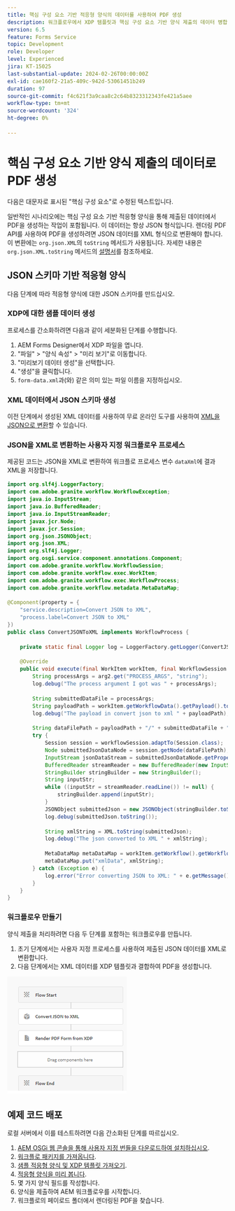 ```yaml
---
title: 핵심 구성 요소 기반 적응형 양식의 데이터를 사용하여 PDF 생성
description: 워크플로우에서 XDP 템플릿과 핵심 구성 요소 기반 양식 제출의 데이터 병합
version: 6.5
feature: Forms Service
topic: Development
role: Developer
level: Experienced
jira: KT-15025
last-substantial-update: 2024-02-26T00:00:00Z
exl-id: cae160f2-21a5-409c-942d-53061451b249
duration: 97
source-git-commit: f4c621f3a9caa8c2c64b8323312343fe421a5aee
workflow-type: tm+mt
source-wordcount: '324'
ht-degree: 0%

---
```


# 핵심 구성 요소 기반 양식 제출의 데이터로 PDF 생성

다음은 대문자로 표시된 &quot;핵심 구성 요소&quot;로 수정된 텍스트입니다.

일반적인 시나리오에는 핵심 구성 요소 기반 적응형 양식을 통해 제출된 데이터에서 PDF을 생성하는 작업이 포함됩니다. 이 데이터는 항상 JSON 형식입니다. 렌더링 PDF API를 사용하여 PDF을 생성하려면 JSON 데이터를 XML 형식으로 변환해야 합니다. 이 변환에는 `org.json.XML`의 `toString` 메서드가 사용됩니다. 자세한 내용은 `org.json.XML.toString` 메서드의 [설명서](https://www.javadoc.io/doc/org.json/json/20171018/org/json/XML.html#toString-java.lang.Object-)를 참조하세요.

## JSON 스키마 기반 적응형 양식

다음 단계에 따라 적응형 양식에 대한 JSON 스키마를 만드십시오.

### XDP에 대한 샘플 데이터 생성

프로세스를 간소화하려면 다음과 같이 세분화된 단계를 수행합니다.

1. AEM Forms Designer에서 XDP 파일을 엽니다.
1. &quot;파일&quot; > &quot;양식 속성&quot; > &quot;미리 보기&quot;로 이동합니다.
1. &quot;미리보기 데이터 생성&quot;을 선택합니다.
1. &quot;생성&quot;을 클릭합니다.
1. `form-data.xml`과(와) 같은 의미 있는 파일 이름을 지정하십시오.

### XML 데이터에서 JSON 스키마 생성

이전 단계에서 생성된 XML 데이터를 사용하여 무료 온라인 도구를 사용하여 [XML을 JSON으로 변환](https://jsonformatter.org/xml-to-jsonschema)할 수 있습니다.

### JSON을 XML로 변환하는 사용자 지정 워크플로우 프로세스

제공된 코드는 JSON을 XML로 변환하여 워크플로 프로세스 변수 `dataXml`에 결과 XML을 저장합니다.

```java
import org.slf4j.LoggerFactory;
import com.adobe.granite.workflow.WorkflowException;
import java.io.InputStream;
import java.io.BufferedReader;
import java.io.InputStreamReader;
import javax.jcr.Node;
import javax.jcr.Session;
import org.json.JSONObject;
import org.json.XML;
import org.slf4j.Logger;
import org.osgi.service.component.annotations.Component;
import com.adobe.granite.workflow.WorkflowSession;
import com.adobe.granite.workflow.exec.WorkItem;
import com.adobe.granite.workflow.exec.WorkflowProcess;
import com.adobe.granite.workflow.metadata.MetaDataMap;

@Component(property = {
    "service.description=Convert JSON to XML",
    "process.label=Convert JSON to XML"
})
public class ConvertJSONToXML implements WorkflowProcess {

    private static final Logger log = LoggerFactory.getLogger(ConvertJSONToXML.class);

    @Override
    public void execute(final WorkItem workItem, final WorkflowSession workflowSession, final MetaDataMap arg2) throws WorkflowException {
        String processArgs = arg2.get("PROCESS_ARGS", "string");
        log.debug("The process argument I got was " + processArgs);
        
        String submittedDataFile = processArgs;
        String payloadPath = workItem.getWorkflowData().getPayload().toString();
        log.debug("The payload in convert json to xml " + payloadPath);
        
        String dataFilePath = payloadPath + "/" + submittedDataFile + "/jcr:content";
        try {
            Session session = workflowSession.adaptTo(Session.class);
            Node submittedJsonDataNode = session.getNode(dataFilePath);
            InputStream jsonDataStream = submittedJsonDataNode.getProperty("jcr:data").getBinary().getStream();
            BufferedReader streamReader = new BufferedReader(new InputStreamReader(jsonDataStream, "UTF-8"));
            StringBuilder stringBuilder = new StringBuilder();
            String inputStr;
            while ((inputStr = streamReader.readLine()) != null) {
                stringBuilder.append(inputStr);
            }
            JSONObject submittedJson = new JSONObject(stringBuilder.toString());
            log.debug(submittedJson.toString());
            
            String xmlString = XML.toString(submittedJson);
            log.debug("The json converted to XML " + xmlString);
            
            MetaDataMap metaDataMap = workItem.getWorkflow().getWorkflowData().getMetaDataMap();
            metaDataMap.put("xmlData", xmlString);
        } catch (Exception e) {
            log.error("Error converting JSON to XML: " + e.getMessage(), e);
        }
    }
}
```

### 워크플로우 만들기

양식 제출을 처리하려면 다음 두 단계를 포함하는 워크플로우를 만듭니다.

1. 초기 단계에서는 사용자 지정 프로세스를 사용하여 제출된 JSON 데이터를 XML로 변환합니다.
1. 다음 단계에서는 XML 데이터를 XDP 템플릿과 결합하여 PDF을 생성합니다.

![json-to-xml](assets/json-to-xml-process-step.png)


## 예제 코드 배포

로컬 서버에서 이를 테스트하려면 다음 간소화된 단계를 따르십시오.

1. [AEM OSGi 웹 콘솔을 통해 사용자 지정 번들을 다운로드하여 설치하십시오](assets/convertJsonToXML.core-1.0.0-SNAPSHOT.jar).
1. [워크플로 패키지를 가져옵니다](assets/workflow_to_render_pdf.zip).
1. [샘플 적응형 양식 및 XDP 템플릿 가져오기](assets/adaptive_form_and_xdp_template.zip).
1. [적응형 양식을 미리 봅니다](http://localhost:4502/content/dam/formsanddocuments/f23/jcr:content?wcmmode=disabled).
1. 몇 가지 양식 필드를 작성합니다.
1. 양식을 제출하여 AEM 워크플로우를 시작합니다.
1. 워크플로의 페이로드 폴더에서 렌더링된 PDF을 찾습니다.
